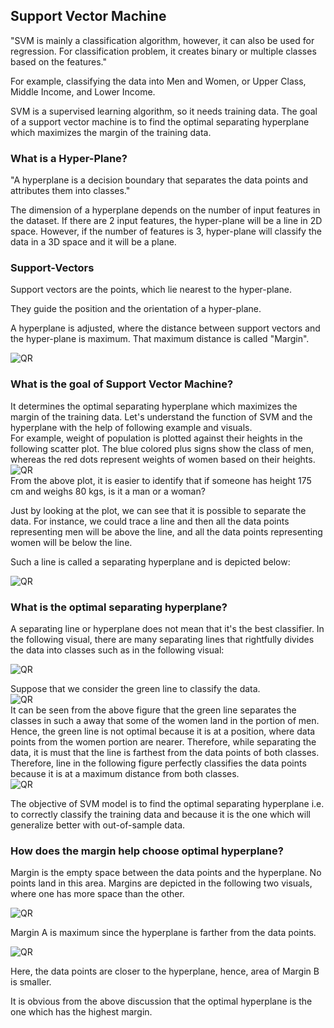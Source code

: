 ## Support Vector Machine

"SVM is mainly a classification algorithm, however, it can also be used for regression. For classification problem, it creates binary or multiple classes based on the features."

For example, classifying the data into Men and Women, or Upper Class, Middle Income, and Lower Income.

SVM is a supervised learning algorithm, so it needs training data. The goal of a support vector machine is to find the optimal separating hyperplane which maximizes the margin of the training data.

### What is a Hyper-Plane?

"A hyperplane is a decision boundary that separates the data points and attributes them into classes."

The dimension of a hyperplane depends on the number of input features in the dataset. If there are 2 input features, the hyper-plane will be a line in 2D space. However, if the number of features is 3, hyper-plane will classify the data in a 3D space and it will be a plane.

### Support-Vectors

Support vectors are the points, which lie nearest to the hyper-plane. 

They guide the position and the orientation of a hyper-plane. 

A hyperplane is adjusted, where the distance between support vectors and the hyper-plane is maximum. That maximum distance is called "Margin".

![QR](SV.png)

### What is the goal of Support Vector Machine?

It determines the optimal separating hyperplane which maximizes the margin of the training data. Let's understand the function of SVM and the hyperplane with the help of following example and visuals.\
For example, weight of population is plotted against their heights in the following scatter plot. The blue colored plus signs show the class of men, whereas the red dots represent weights of women based on their heights.\
![QR](SVM.png)\
From the above plot, it is easier to identify that if someone has height 175 cm and weighs 80 kgs, is it a man or a woman?

Just by looking at the plot, we can see that it is possible to separate the data.  For instance, we could trace a line and then all the data points representing men will be above the line, and all the data points representing women will be below the line.

Such a line is called a separating hyperplane and is depicted below:

![QR](hyper.png)

### What is the optimal separating hyperplane?

A separating line or hyperplane does not mean that it's the best classifier. In the following visual, there are many separating lines that rightfully divides the data into classes such as in the following visual:

![QR](SL.png)

Suppose that we consider the green line to classify the data.\
![QR](green.png)\
It can be seen from the above figure that the green line separates the classes in such a away that some of the women land in the portion of men. Hence, the green line is not optimal because it is at a position, where data points from the women portion are nearer. Therefore, while separating the data, it is must that the line is farthest from the data points of both classes. Therefore, line in the following figure perfectly classifies the data points because it is at a maximum distance from both classes.\
![QR](fit.png)

The objective of SVM model is to find the optimal separating hyperplane i.e. to correctly classify the training data
and because it is the one which will generalize better with out-of-sample data.

### How does the margin help choose optimal hyperplane?

Margin is the empty space between the data points and the hyperplane. No points land in this area. Margins are depicted in the following two visuals, where one has more space than the other.

![QR](margin1.png)

Margin A is maximum since the hyperplane is farther from the data points.

![QR](margin2.png)

Here, the data points are closer to the hyperplane, hence, area of Margin B is smaller.

It is obvious from the above discussion that the optimal hyperplane is the one which has the highest margin.
